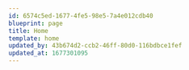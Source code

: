 ```yaml
---
id: 6574c5ed-1677-4fe5-98e5-7a4e012cdb40
blueprint: page
title: Home
template: home
updated_by: 43b674d2-ccb2-46ff-80d0-116bdbce1fef
updated_at: 1677301095
---
```

